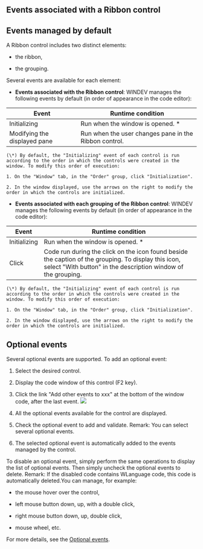 


## Events associated with a Ribbon control
			



<a name="NOTE1"></a>
<a name="NOTE1_1"></a>


## Events managed by default
<a name="events_managed_default_ELTTEXTE000154"></a>
A Ribbon control includes two distinct elements: 

- the ribbon, 

- the grouping.




Several events are available for each element: 

- **Events associated with the Ribbon control**: 
	WINDEV manages the following events by default (in order of appearance in the code editor):
	

| Event | Runtime condition |
| --- | --- |
| Initializing | Run when the window is opened. \* |
| Modifying the displayed pane | Run when the user changes pane in the Ribbon control. |


	(\*) By default, the "Initializing" event of each control is run according to the order in which the controls were created in the window. To modify this order of execution: 

	1. On the "Window" tab, in the "Order" group, click "Initialization".

	2. In the window displayed, use the arrows on the right to modify the order in which the controls are initialized.







- **Events associated with each grouping of the Ribbon control**: 
	WINDEV manages the following events by default (in order of appearance in the code editor):
	

| Event | Runtime condition |
| --- | --- |
| Initializing | Run when the window is opened. \* |
| Click | Code run during the click on the icon found beside the caption of the grouping. To display this icon, select "With button" in the description window of the grouping. |


	(\*) By default, the "Initializing" event of each control is run according to the order in which the controls were created in the window. To modify this order of execution: 

	1. On the "Window" tab, in the "Order" group, click "Initialization".

	2. In the window displayed, use the arrows on the right to modify the order in which the controls are initialized.







<a name="NOTE2"></a>
<a name="NOTE2_1"></a>


## Optional events
<a name="optional_events_ELTTEXTE000178"></a>
Several optional events are supported.
To add an optional event:

1. Select the desired control.

2. Display the code window of this control (F2 key).

3. Click the link "Add other events to xxx" at the bottom of the window code, after the last event.  ![](https://doc.pcsoft.fr/en-US/images/image.awp?langid=3&name=Traitements_optionnels_WD_OK%20-%20HC%20N%B0001.gif)


4. All the optional events available for the control are displayed. 

5. Check the optional event to add and validate. 
	Remark: You can select several optional events. 

6. The selected optional event is automatically added to the events managed by the control.




To disable an optional event, simply perform the same operations to display the list of optional events. Then simply uncheck the optional events to delete. 
Remark: If the disabled code contains WLanguage code, this code is automatically deleted.You can manage, for example:

- the mouse hover over the control,

- left mouse button down, up, with a double click,

- right mouse button down, up, double click, 

- mouse wheel, etc.




For more details, see the [Optional events](../WDChamp/1014004.md).


